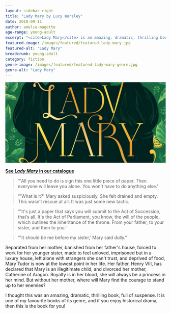 ```yaml
---
layout: sidebar-right
title: "Lady Mary by Lucy Worsley"
date: 2018-09-11
author: amelie-magotte
age-range: young-adult
excerpt: "<cite>Lady Mary</cite> is an amazing, dramatic, thrilling book, full of suspense."
featured-image: /images/featured/featured-lady-mary.jpg
featured-alt: "Lady Mary"
breadcrumb: young-adult
category: fiction
genre-image: /images/featured/featured-lady-mary-genre.jpg
genre-alt: "Lady Mary"
---
```


![Lady Mary](/images/featured/featured-lady-mary.jpg)

**[See <cite>Lady Mary</cite> in our catalogue](https://suffolk.spydus.co.uk/cgi-bin/spydus.exe/ENQ/OPAC/BIBENQ?BRN=2351352)**

> "'All you need to do is sign this one little piece of paper. Then everyone will leave you alone. You won't have to do anything else.'

> "'What is it?' Mary asked suspiciously. She felt drained and empty. This wasn’t rescue at all. It was just some new tactic.

> "'It's just a paper that says you will submit to the Act of Succession, that’s all. It's the Act of Parliament, you know, the will of the people, which outlines the inheritance of the throne. From your father, to your sister, and then to you.'

> "'It should be me before my sister,' Mary said dully."

Separated from her mother, banished from her father's house, forced to work for her younger sister, made to feel unloved, imprisoned but in a luxury house, left alone with strangers she can't trust, and deprived of food, Mary Tudor is now at the lowest point in her life. Her father, Henry VIII, has declared that Mary is an illegitimate child, and divorced her mother, Catherine of Aragon. Royalty is in her blood, she will always be a princess in her mind. But without her mother, where will Mary find the courage to stand up to her enemies?

I thought this was an amazing, dramatic, thrilling book, full of suspense. It is one of my favourite books of its genre, and if you enjoy historical drama, then this is the book for you!
